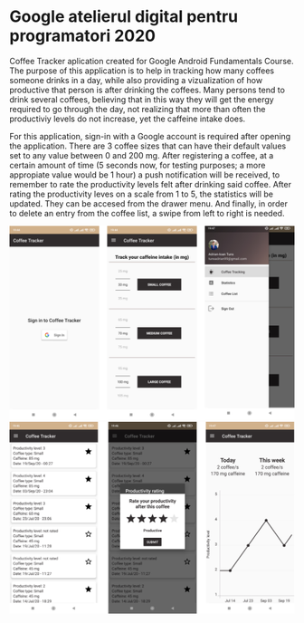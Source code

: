 # Google atelierul digital pentru programatori 2020


Coffee Tracker aplication created for Google Android Fundamentals Course. The purpose of this application is to help in tracking how many coffees someone drinks in a day, while also providing a vizualization of how productive that person is after drinking the coffees. Many persons tend to drink several coffees, believing that in this way they will get the energy required to go through the day, not realizing that more than often the productiviy levels do not increase, yet the caffeine intake does.

For this application, sign-in with a Google account is required after opening the application. There are 3 coffee sizes that can have their default values set to any value between 0 and 200 mg. After registering a coffee, at a certain amount of time (5 seconds now, for testing purposes; a more appropiate value would be 1 hour) a push notification will be received, to remember to rate the productivity levels felt after drinking said coffee. After rating the productivity leves on a scale from 1 to 5, the statistics will be updated. They can be accesed from the drawer menu. And finally, in order to delete an entry from the coffee list, a swipe from left to right is needed.

<img src="/github-images/Github_Picture_1.png"/>

<img src="/github-images/Github_Picture_2.png"/>
